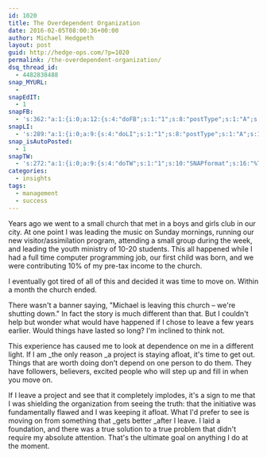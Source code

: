 ```yaml
---
id: 1020
title: The Overdependent Organization
date: 2016-02-05T08:00:36+00:00
author: Michael Hedgpeth
layout: post
guid: http://hedge-ops.com/?p=1020
permalink: /the-overdependent-organization/
dsq_thread_id:
  - 4482838488
snap_MYURL:
  - 
snapEdIT:
  - 1
snapFB:
  - 's:362:"a:1:{i:0;a:12:{s:4:"doFB";s:1:"1";s:8:"postType";s:1:"A";s:10:"AttachPost";s:1:"2";s:10:"SNAPformat";s:16:"%TITLE% - %SURL%";s:9:"isAutoImg";s:1:"A";s:8:"imgToUse";s:0:"";s:9:"isAutoURL";s:1:"A";s:8:"urlToUse";s:0:"";s:11:"isPrePosted";s:1:"1";s:8:"isPosted";s:1:"1";s:4:"pgID";s:35:"10152471133176268_10153219838051268";s:5:"pDate";s:19:"2016-02-05 14:04:14";}}";'
snapLI:
  - 's:289:"a:1:{i:0;a:9:{s:4:"doLI";s:1:"1";s:8:"postType";s:1:"A";s:10:"SNAPformat";s:41:"New post has been published on %SITENAME%";s:11:"SNAPformatT";s:18:"New Post - %TITLE%";s:9:"isAutoImg";s:1:"A";s:8:"imgToUse";s:0:"";s:9:"isAutoURL";s:1:"A";s:8:"urlToUse";s:0:"";s:11:"isPrePosted";s:1:"1";}}";'
snap_isAutoPosted:
  - 1
snapTW:
  - 's:272:"a:1:{i:0;a:9:{s:4:"doTW";s:1:"1";s:10:"SNAPformat";s:16:"%TITLE% - %SURL%";s:8:"attchImg";s:1:"1";s:9:"isAutoImg";s:1:"A";s:8:"imgToUse";s:0:"";s:11:"isPrePosted";s:1:"1";s:8:"isPosted";s:1:"1";s:4:"pgID";s:18:"695608884677849088";s:5:"pDate";s:19:"2016-02-05 14:04:16";}}";'
categories:
  - insights
tags:
  - management
  - success
---
```

Years ago we went to a small church that met in a boys and girls club in our city. At one point I was leading the music on Sunday mornings, running our new visitor/assimilation program, attending a small group during the week, and leading the youth ministry of 10-20 students. This all happened while I had a full time computer programming job, our first child was born, and we were contributing 10% of my pre-tax income to the church.

I eventually got tired of all of this and decided it was time to move on. Within a month the church ended.<!--more-->

There wasn't a banner saying, "Michael is leaving this church &#8211; we're shutting down." In fact the story is much different than that. But I couldn't help but wonder what would have happened if I chose to leave a few years earlier. Would things have lasted so long? I'm inclined to think not.

This experience has caused me to look at dependence on me in a different light. If I am _the only reason _a project is staying afloat, it's time to get out. Things that are worth doing don't depend on one person to do them. They have followers, believers, excited people who will step up and fill in when you move on.

If I leave a project and see that it completely implodes, it's a sign to me that I was shielding the organization from seeing the truth: that the initiative was fundamentally flawed and I was keeping it afloat. What I'd prefer to see is moving on from something that _gets better _after I leave. I laid a foundation, and there was a true solution to a true problem that didn't require my absolute attention. That's the ultimate goal on anything I do at the moment.